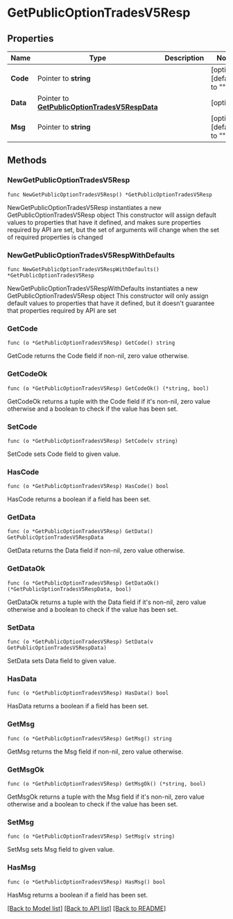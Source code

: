# GetPublicOptionTradesV5Resp

## Properties

Name | Type | Description | Notes
------------ | ------------- | ------------- | -------------
**Code** | Pointer to **string** |  | [optional] [default to ""]
**Data** | Pointer to [**GetPublicOptionTradesV5RespData**](GetPublicOptionTradesV5RespData.md) |  | [optional] 
**Msg** | Pointer to **string** |  | [optional] [default to ""]

## Methods

### NewGetPublicOptionTradesV5Resp

`func NewGetPublicOptionTradesV5Resp() *GetPublicOptionTradesV5Resp`

NewGetPublicOptionTradesV5Resp instantiates a new GetPublicOptionTradesV5Resp object
This constructor will assign default values to properties that have it defined,
and makes sure properties required by API are set, but the set of arguments
will change when the set of required properties is changed

### NewGetPublicOptionTradesV5RespWithDefaults

`func NewGetPublicOptionTradesV5RespWithDefaults() *GetPublicOptionTradesV5Resp`

NewGetPublicOptionTradesV5RespWithDefaults instantiates a new GetPublicOptionTradesV5Resp object
This constructor will only assign default values to properties that have it defined,
but it doesn't guarantee that properties required by API are set

### GetCode

`func (o *GetPublicOptionTradesV5Resp) GetCode() string`

GetCode returns the Code field if non-nil, zero value otherwise.

### GetCodeOk

`func (o *GetPublicOptionTradesV5Resp) GetCodeOk() (*string, bool)`

GetCodeOk returns a tuple with the Code field if it's non-nil, zero value otherwise
and a boolean to check if the value has been set.

### SetCode

`func (o *GetPublicOptionTradesV5Resp) SetCode(v string)`

SetCode sets Code field to given value.

### HasCode

`func (o *GetPublicOptionTradesV5Resp) HasCode() bool`

HasCode returns a boolean if a field has been set.

### GetData

`func (o *GetPublicOptionTradesV5Resp) GetData() GetPublicOptionTradesV5RespData`

GetData returns the Data field if non-nil, zero value otherwise.

### GetDataOk

`func (o *GetPublicOptionTradesV5Resp) GetDataOk() (*GetPublicOptionTradesV5RespData, bool)`

GetDataOk returns a tuple with the Data field if it's non-nil, zero value otherwise
and a boolean to check if the value has been set.

### SetData

`func (o *GetPublicOptionTradesV5Resp) SetData(v GetPublicOptionTradesV5RespData)`

SetData sets Data field to given value.

### HasData

`func (o *GetPublicOptionTradesV5Resp) HasData() bool`

HasData returns a boolean if a field has been set.

### GetMsg

`func (o *GetPublicOptionTradesV5Resp) GetMsg() string`

GetMsg returns the Msg field if non-nil, zero value otherwise.

### GetMsgOk

`func (o *GetPublicOptionTradesV5Resp) GetMsgOk() (*string, bool)`

GetMsgOk returns a tuple with the Msg field if it's non-nil, zero value otherwise
and a boolean to check if the value has been set.

### SetMsg

`func (o *GetPublicOptionTradesV5Resp) SetMsg(v string)`

SetMsg sets Msg field to given value.

### HasMsg

`func (o *GetPublicOptionTradesV5Resp) HasMsg() bool`

HasMsg returns a boolean if a field has been set.


[[Back to Model list]](../README.md#documentation-for-models) [[Back to API list]](../README.md#documentation-for-api-endpoints) [[Back to README]](../README.md)


